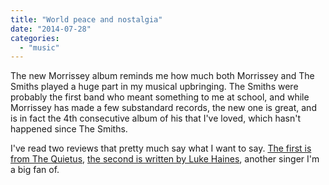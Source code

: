 ```yaml
---
title: "World peace and nostalgia"
date: "2014-07-28"
categories: 
  - "music"
---
```


The new Morrissey album reminds me how much both Morrissey and The Smiths played a huge part in my musical upbringing. The Smiths were probably the first band who meant something to me at school, and while Morrissey has made a few substandard records, the new one is great, and is in fact the 4th consecutive album of his that I've loved, which hasn't happened since The Smiths.

I've read two reviews that pretty much say what I want to say. [The first is from The Quietus](http://thequietus.com/articles/15752-morrissey-world-peace-is-none-of-your-business-review), [the second is written by Luke Haines](http://music.thetalkhouse.com/talks/3191/), another singer I'm a big fan of.
